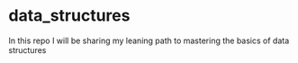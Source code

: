 # data_structures
In this repo I will be sharing my leaning path to mastering the basics of data structures
